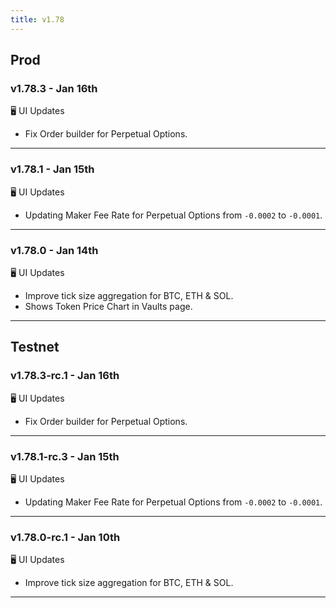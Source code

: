 ```yaml
---
title: v1.78
---
```


## Prod
### v1.78.3 - Jan 16th

🖥️  UI Updates
* Fix Order builder for Perpetual Options.
---

### v1.78.1 - Jan 15th

🖥️  UI Updates
* Updating Maker Fee Rate for Perpetual Options from `-0.0002` to `-0.0001`.
---

### v1.78.0 - Jan 14th

🖥️  UI Updates
* Improve tick size aggregation for BTC, ETH & SOL.
* Shows Token Price Chart in Vaults page.
---

## Testnet
### v1.78.3-rc.1 - Jan 16th

🖥️  UI Updates
* Fix Order builder for Perpetual Options.
---

### v1.78.1-rc.3 - Jan 15th

🖥️  UI Updates
* Updating Maker Fee Rate for Perpetual Options from `-0.0002` to `-0.0001`.
---

### v1.78.0-rc.1 - Jan 10th

🖥️  UI Updates
* Improve tick size aggregation for BTC, ETH & SOL.
---
